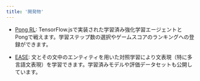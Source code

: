 ```yaml
---
title: '開発物'
---
```


- [Pong RL](https://agile-dusk-17033.herokuapp.com/): 
TensorFlow.jsで実装された学習済み強化学習エージェントとPongで戦えます。学習ステップ数の選択やゲームスコアのランキングへの登録ができます。

- [EASE](https://github.com/studio-ousia/ease): 文とその文中のエンティティを用いた対照学習により文表現（特に多言語文表現）を学習できます。学習済みモデルや評価データセットも公開しています。

